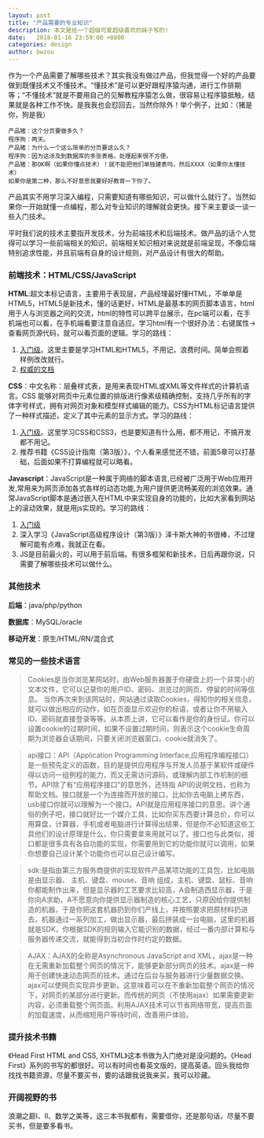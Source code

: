```yaml
---
layout: post
title: "产品需要的专业知识"
description: 本文是给一个超级可爱超级喜欢的妹子写的!
date:   2018-01-16 23:59:00 +0800
categories: design
author: bwzou
---
```

作为一个产品需要了解哪些技术？其实我没有做过产品，但我觉得一个好的产品要做到既懂技术又不懂技术。“懂技术”是可以更好跟程序猿沟通，进行工作排期等；“不懂技术”就是不要用自己的见解教程序猿怎么做，很容易让程序猿抵触，结果就是各种工作不快。是我我也会怼回去，当然你除外！举个例子，比如：（猪是你，狗是我）

	产品猪：这个分页要做多久？
	程序狗：两天。
	产品猪：为什么一个这么简单的分页要这么久？
	程序狗：因为这涉及到数据库的多张表格，处理起来很不方便。
	产品猪：那OK啊（如果你懂点技术）！就不能把他们单独建表吗，然后XXXX（如果你太懂技术）
	如果你是第二种，那么不好意思我要好好教育一下你了。

产品其实不用学习深入编程，只需要知道有哪些知识，可以做什么就行了。当然如果你一开始就懂一点编程，那么对专业知识的理解就会更快。接下来主要谈一谈一些入门技术。

平时我们说的技术主要指开发技术，分为前端技术和后端技术。做产品的话个人觉得可以学习一些前端相关的知识，前端相关知识相对来说就是前端呈现，不像后端特别追求性能，并且前端有自身的设计规则，对产品设计有很大的帮助。

### 前端技术：HTML/CSS/JavaScript
**HTML**:超文本标记语言，主要用于表现层，产品经理最好懂HTML，不单单是HTML5，HTML5是新技术，懂的话更好，HTML是最基本的网页脚本语言，html用于人与浏览器之间的交流，html的特性可以跨平台展示，在pc端可以看，在手机端也可以看，在手机端看要注意自适应。学习html有一个很好办法：右键属性->查看网页源代码，就可以看页面的逻辑。学习的路线：
1. [入门级](http://www.w3school.com.cn/html/index.asp)。这里主要是学习HTML和HTML5，不用记，浪费时间。简单会照着样例改改就行。
2. [权威的文档](https://developer.mozilla.org/zh-CN/docs/Web)

**CSS**：中文名称：层叠样式表，是用来表现HTML或XML等文件样式的计算机语言。CSS 能够对网页中元素位置的排版进行像素级精确控制，支持几乎所有的字体字号样式，拥有对网页对象和模型样式编辑的能力。CSS为HTML标记语言提供了一种样式描述，定义了其中元素的显示方式。学习的路线：
1. [入门级](http://www.w3school.com.cn/css/index.asp)。这里学习CSS和CSS3，也是要知道有什么用，都不用记，不搞开发都不用记。
2. 推荐书籍《CSS设计指南（第3版）》，个人看来感觉还不错，前面5章可以打基础，后面如果不打算编程就可以略看。

**Javascript**：JavaScript是一种属于网络的脚本语言,已经被广泛用于Web应用开发,常用来为网页添加各式各样的动态功能,为用户提供更流畅美观的浏览效果。通常JavaScript脚本是通过嵌入在HTML中来实现自身的功能的，比如大家看到网站上的滚动效果，就是用js实现的。学习的路线：
1. [入门级](http://www.w3school.com.cn/js/index.asp)
2. 深入学习《JavaScript高级程序设计（第3版）》泽卡斯大神的书很棒，不过理解可能有点难，我就正在看。
3. JS是目前最火的，可以用于前后端。有很多框架和新技术，日后再跟你说，只需要了解哪些技术可以做什么。

### 其他技术
**后端**：java/php/python 

**数据库**：MySQL/oracle 

**移动开发**：原生/HTML/RN/混合式

### 常见的一些技术语言

>Cookies是当你浏览某网站时，由Web服务器置于你硬盘上的一个非常小的文本文件，它可以记录你的用户ID、密码、浏览过的网页、停留的时间等信息。 当你再次来到该网站时，网站通过读取Cookies，得知你的相关信息，就可以做出相应的动作，如在页面显示欢迎你的标语，或者让你不用输入ID、密码就直接登录等等。从本质上讲，它可以看作是你的身份证。你可以设置cookie的过期时间，如果不设置过期时间，则表示这个cookie生命周期为浏览器会话期间，只要关闭浏览器窗口，cookie就消失了。

>api接口：API（Application Programming Interface,应用程序编程接口）是一些预先定义的函数，目的是提供应用程序与开发人员基于某软件或硬件得以访问一组例程的能力，而又无需访问源码，或理解内部工作机制的细节。API除了有“应用程序接口”的意思外，还特指 API的说明文档，也称为帮助文档。接口就是一个为连接而开放的接口，比如你去电脑上拷东西，usb接口你就可以理解为一个接口。API就是应用程序接口的意思。讲个通俗的例子吧，接口就好比一个媒介工具，比如你买东西要计算总价，你可以用算盘，计算器，手机或者电脑进行计算得出结果，但是你不必知道这些工具他们的设计原理是什么，你只需要拿来用就可以了。接口也与此类似，接口都是很多具有各自功能的实现，你需要用到它的功能你就可以调用，如果你想要自己设计某个功能你也可以自己设计编写。

>sdk:是指由第三方服务商提供的实现软件产品某项功能的工具包，比如电脑是由显示器、 主机、键盘、mouse、音响 组成，主机、键盘、鼠标、音响你都能制作出来，但是显示器的工艺要求比较高，A会制造西显示器，于是你向A求助，A不愿意向你提供显示器制造的核心工艺，只原因给你提供制造的机器，于是你把这套机器扔到你们产线上，并按照要求把原材料扔进去，机器通过一系列加工，做出显示器，最后拼装成一台电脑，这里的机器就是SDK，你根据SDK的规则输入它能识别的数据，经过一番内部计算和与服务器传递交流，就能得到当初合作时约定的数据。

>AJAX：AJAX的全称是Asynchronous JavaScript and XML，ajax是一种在无需重新加载整个网页的情况下，能够更新部分网页的技术。ajax是一种用于创建快速动态网页的技术。通过在后台与服务器进行少量数据交换。ajax可以使网页实现异步更新。这意味着可以在不重新加载整个网页的情况下，对网页的某部分进行更新。而传统的网页（不使用ajax）如果需要更新内容，必须重载整个网页面。利用AJAX技术可以节省网络带宽，提高页面的加载速度，从而缩短用户等待时间，改善用户体验。

### 提升技术书籍
《Head First HTML and CSS, XHTML》这本书做为入门绝对是没问题的。《Head First》系列的书写的都很好。可以有时间也看英文版的，提高英语。回头我给你找找书籍资源，尽量不要买书，要的话跟我说我来买，我可以珍藏。

### 开阔视野的书
浪潮之巅I、II、数学之美等，这三本书我都有，需要借你，还是那句话，尽量不要买书，但是要多看书。